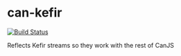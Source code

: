 # can-kefir

[![Build Status](https://travis-ci.org/canjs/can-kefir.svg?branch=master)](https://travis-ci.org/canjs/can-kefir)

Reflects Kefir streams so they work with the rest of CanJS
